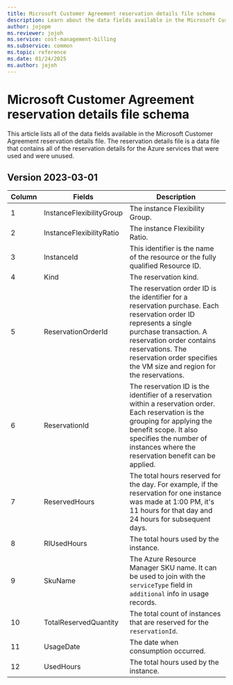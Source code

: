 ```yaml
---
title: Microsoft Customer Agreement reservation details file schema
description: Learn about the data fields available in the Microsoft Customer Agreement reservation details file.
author: jojopm
ms.reviewer: jojoh
ms.service: cost-management-billing
ms.subservice: common
ms.topic: reference
ms.date: 01/24/2025
ms.author: jojoh
---
```


# Microsoft Customer Agreement reservation details file schema

This article lists all of the data fields available in the Microsoft Customer Agreement reservation details file. The reservation details file is a data file that contains all of the reservation details for the Azure services that were used and were unused.

## Version 2023-03-01

| Column |Fields|Description|
|---|------|------|
| 1 |InstanceFlexibilityGroup|The instance Flexibility Group.|
| 2 |InstanceFlexibilityRatio|The instance Flexibility Ratio.|
| 3 |InstanceId|This identifier is the name of the resource or the fully qualified Resource ID.|
| 4 |Kind|The reservation kind.|
| 5 |ReservationOrderId|The reservation order ID is the identifier for a reservation purchase. Each reservation order ID represents a single purchase transaction. A reservation order contains reservations. The reservation order specifies the VM size and region for the reservations.|
| 6 |ReservationId|The reservation ID is the identifier of a reservation within a reservation order. Each reservation is the grouping for applying the benefit scope. It also specifies the number of instances where the reservation benefit can be applied.|
| 7 |ReservedHours|The total hours reserved for the day. For example, if the reservation for one instance was made at 1:00 PM, it's 11 hours for that day and 24 hours for subsequent days.|
| 8 |RIUsedHours|The total hours used by the instance.|
| 9 |SkuName|The Azure Resource Manager SKU name. It can be used to join with the `serviceType` field in `additional` info in usage records.|
| 10 |TotalReservedQuantity|The total count of instances that are reserved for the `reservationId`.|
| 11 |UsageDate|The date when consumption occurred.|
| 12 |UsedHours|The total hours used by the instance.|
